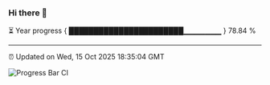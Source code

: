 ### Hi there 👋

⏳ Year progress { ███████████████████████▁▁▁▁▁▁▁ } 78.84 %

---

⏰ Updated on Wed, 15 Oct 2025 18:35:04 GMT

![Progress Bar CI](https://github.com/ZhaoGui/ZhaoGui/workflows/Progress%20Bar%20CI/badge.svg)
